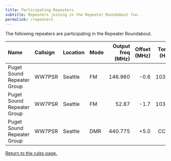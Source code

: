 ```yaml
---
title: Participating Repeaters
subtitle: Repeaters joining in the Repeater Roundabout fun.
permalink: /repeaters
---
```


The following repeaters are participating in the Repeater Roundabout.

| Name                       | Callsign | Location | Mode | Output freq (MHz) | Offset (MHz) | Tone (Hz) |
|:---------------------------|:---------|:---------|:-----|------------------:|-------------:|----------:|
| Puget Sound Repeater Group | WW7PSR   | Seattle  | FM   | 146.960           | -0.6         | 103.5     |
| Puget Sound Repeater Group | WW7PSR   | Seattle  | FM   | 52.87             | -1.7         | 103.5     |
| Puget Sound Repeater Group | WW7PSR   | Seattle  | DMR  | 440.775           | +5.0         | CC 2      |

[Return to the rules page.](/psrg_repeater_roundabout)